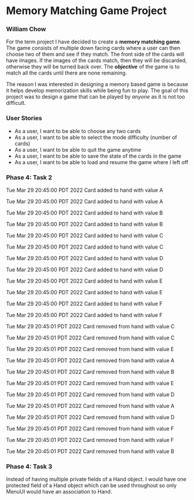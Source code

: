 # Memory Matching Game Project
### William Chow

For the term project I have decided to create a
**memory matching game**. The game consists of multiple
down facing cards where a user can then choose two of them
and see if they match. The front side of the cards will
have images. If the images of the cards match, then they will
be discarded, otherwise they will be turned back over.
The ***objective*** of the game is to match 
all the cards until there are none remaining.

The reason I was interested in designing a memory based game is
because it helps develop memorization skills while
being fun to play. The goal of this project was
to design a game that can be played by *anyone* as it is
not too difficult.

### User Stories

- As a user, I want to be able to choose any two cards
- As a user, I want to be able to select the mode 
  difficulty (number of cards)
- As a user, I want to be able to quit the game anytime
- As a user, I want to be able to save the state of the cards in the game
- As a user, I want to be able to load and resume the game where I left off

### Phase 4: Task 2

Tue Mar 29 20:45:00 PDT 2022
Card added to hand with value A

Tue Mar 29 20:45:00 PDT 2022
Card added to hand with value A

Tue Mar 29 20:45:00 PDT 2022
Card added to hand with value B

Tue Mar 29 20:45:00 PDT 2022
Card added to hand with value B

Tue Mar 29 20:45:00 PDT 2022
Card added to hand with value C

Tue Mar 29 20:45:00 PDT 2022
Card added to hand with value C

Tue Mar 29 20:45:00 PDT 2022
Card added to hand with value D

Tue Mar 29 20:45:00 PDT 2022
Card added to hand with value D

Tue Mar 29 20:45:00 PDT 2022
Card added to hand with value E

Tue Mar 29 20:45:00 PDT 2022
Card added to hand with value E

Tue Mar 29 20:45:00 PDT 2022
Card added to hand with value F

Tue Mar 29 20:45:00 PDT 2022
Card added to hand with value F

Tue Mar 29 20:45:01 PDT 2022
Card removed from hand with value C

Tue Mar 29 20:45:01 PDT 2022
Card removed from hand with value C

Tue Mar 29 20:45:01 PDT 2022
Card removed from hand with value E

Tue Mar 29 20:45:01 PDT 2022
Card removed from hand with value A

Tue Mar 29 20:45:01 PDT 2022
Card removed from hand with value B

Tue Mar 29 20:45:01 PDT 2022
Card removed from hand with value E

Tue Mar 29 20:45:01 PDT 2022
Card removed from hand with value D

Tue Mar 29 20:45:01 PDT 2022
Card removed from hand with value A

Tue Mar 29 20:45:01 PDT 2022
Card removed from hand with value D

Tue Mar 29 20:45:01 PDT 2022
Card removed from hand with value F

Tue Mar 29 20:45:01 PDT 2022
Card removed from hand with value F

Tue Mar 29 20:45:01 PDT 2022
Card removed from hand with value B

### Phase 4: Task 3


Instead of having multiple private fields of a Hand object. I 
would have one protected field of a Hand object which can be used
throughout so only MenuUI would have an association to Hand.